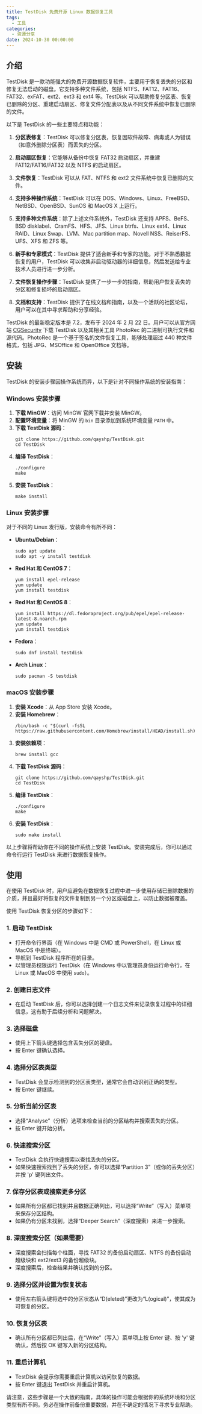 ```yaml
---
title: TestDisk 免费开源 Linux 数据恢复工具
tags:
  - 工具
categories:
  - 资源分享
date: 2024-10-30 00:00:00
---
```


> 

<!-- more -->

## 介绍

TestDisk 是一款功能强大的免费开源数据恢复软件，主要用于恢复丢失的分区和修复无法启动的磁盘。它支持多种文件系统，包括 NTFS、FAT12、FAT16、FAT32、exFAT、ext2、ext3 和 ext4 等。TestDisk 可以帮助修复分区表、恢复已删除的分区、重建启动扇区、修复文件分配表以及从不同文件系统中恢复已删除的文件。

以下是 TestDisk 的一些主要特点和功能：

1. **分区表修复**：TestDisk 可以修复分区表，恢复因软件故障、病毒或人为错误（如意外删除分区表）而丢失的分区。

2. **启动扇区恢复**：它能够从备份中恢复 FAT32 启动扇区，并重建 FAT12/FAT16/FAT32 以及 NTFS 的启动扇区。

3. **文件恢复**：TestDisk 可以从 FAT、NTFS 和 ext2 文件系统中恢复已删除的文件。

4. **支持多种操作系统**：TestDisk 可以在 DOS、Windows、Linux、FreeBSD、NetBSD、OpenBSD、SunOS 和 MacOS X 上运行。

5. **支持多种文件系统**：除了上述文件系统外，TestDisk 还支持 APFS、BeFS、BSD disklabel、CramFS、HFS、JFS、Linux btrfs、Linux ext4、Linux RAID、Linux Swap、LVM、Mac partition map、Novell NSS、ReiserFS、UFS、XFS 和 ZFS 等。

6. **新手和专家模式**：TestDisk 提供了适合新手和专家的功能。对于不熟悉数据恢复的用户，TestDisk 可以收集非启动驱动器的详细信息，然后发送给专业技术人员进行进一步分析。

7. **文件恢复操作步骤**：TestDisk 提供了一步一步的指南，帮助用户恢复丢失的分区和修复损坏的启动扇区。

8. **文档和支持**：TestDisk 提供了在线文档和指南，以及一个活跃的社区论坛，用户可以在其中寻求帮助和分享经验。

TestDisk 的最新稳定版本是 7.2，发布于 2024 年 2 月 22 日。用户可以从官方网站 [CGSecurity](https://www.cgsecurity.org) 下载 TestDisk 以及其相关工具 PhotoRec 的二进制可执行文件和源代码。PhotoRec 是一个基于签名的文件恢复工具，能够处理超过 440 种文件格式，包括 JPG、MSOffice 和 OpenOffice 文档等。

## 安装

TestDisk 的安装步骤因操作系统而异，以下是针对不同操作系统的安装指南：

### Windows 安装步骤
1. **下载 MinGW**：访问 MinGW 官网下载并安装 MinGW。
2. **配置环境变量**：将 MinGW 的 `bin` 目录添加到系统环境变量 `PATH` 中。
3. **下载 TestDisk 源码**：
   ```
   git clone https://github.com/qayshp/TestDisk.git
   cd TestDisk
   ```
4. **编译 TestDisk**：
   ```
   ./configure
   make
   ```
5. **安装 TestDisk**：
   ```
   make install
   ```
   

### Linux 安装步骤
对于不同的 Linux 发行版，安装命令有所不同：

- **Ubuntu/Debian**：
  ```
  sudo apt update
  sudo apt -y install testdisk
  ```
  

- **Red Hat 和 CentOS 7**：
  ```
  yum install epel-release
  yum update
  yum install testdisk
  ```
  

- **Red Hat 和 CentOS 8**：
  ```
  yum install https://dl.fedoraproject.org/pub/epel/epel-release-latest-8.noarch.rpm
  yum update
  yum install testdisk
  ```
  

- **Fedora**：
  ```
  sudo dnf install testdisk
  ```
  

- **Arch Linux**：
  ```
  sudo pacman -S testdisk
  ```
  

### macOS 安装步骤
1. **安装 Xcode**：从 App Store 安装 Xcode。
2. **安装 Homebrew**：
   ```
   /bin/bash -c "$(curl -fsSL https://raw.githubusercontent.com/Homebrew/install/HEAD/install.sh)"
   ```
3. **安装依赖项**：
   ```
   brew install gcc
   ```
4. **下载 TestDisk 源码**：
   ```
   git clone https://github.com/qayshp/TestDisk.git
   cd TestDisk
   ```
5. **编译 TestDisk**：
   ```
   ./configure
   make
   ```
6. **安装 TestDisk**：
   ```
   sudo make install
   ```
   

以上步骤将帮助你在不同的操作系统上安装 TestDisk。安装完成后，你可以通过命令行运行 TestDisk 来进行数据恢复操作。

## 使用

在使用 TestDisk 时，用户应避免在数据恢复过程中进一步使用存储已删除数据的介质，并且最好将恢复的文件复制到另一个分区或磁盘上，以防止数据被覆盖。

使用 TestDisk 恢复分区的步骤如下：

### 1. 启动 TestDisk
- 打开命令行界面（在 Windows 中是 CMD 或 PowerShell，在 Linux 或 MacOS 中是终端）。
- 导航到 TestDisk 程序所在的目录。
- 以管理员权限运行 TestDisk（在 Windows 中以管理员身份运行命令行，在 Linux 或 MacOS 中使用 `sudo`）。

### 2. 创建日志文件
- 在启动 TestDisk 后，你可以选择创建一个日志文件来记录恢复过程中的详细信息，这有助于后续分析和问题解决。

### 3. 选择磁盘
- 使用上下箭头键选择包含丢失分区的硬盘。
- 按 Enter 键确认选择。

### 4. 选择分区表类型
- TestDisk 会显示检测到的分区表类型，通常它会自动识别正确的类型。
- 按 Enter 键继续。

### 5. 分析当前分区表
- 选择“Analyse”（分析）选项来检查当前的分区结构并搜索丢失的分区。
- 按 Enter 键开始分析。

### 6. 快速搜索分区
- TestDisk 会执行快速搜索以查找丢失的分区。
- 如果快速搜索找到了丢失的分区，你可以选择“Partition 3”（或你的丢失分区）并按 'p' 键列出文件。

### 7. 保存分区表或搜索更多分区
- 如果所有分区都已找到并且数据正确列出，可以选择“Write”（写入）菜单项来保存分区结构。
- 如果仍有分区未找到，选择“Deeper Search”（深度搜索）来进一步搜索。

### 8. 深度搜索分区（如果需要）
- 深度搜索会扫描每个柱面，寻找 FAT32 的备份启动扇区、NTFS 的备份启动超级块和 ext2/ext3 的备份超级块。
- 深度搜索后，检查结果并确认找到的分区。

### 9. 选择分区并设置为恢复状态
- 使用左右箭头键将选中的分区状态从“D(eleted)”更改为“L(ogical)”，使其成为可恢复的分区。

### 10. 恢复分区表
- 确认所有分区都已列出后，在“Write”（写入）菜单项上按 Enter 键、按 'y' 键确认，然后按 OK 键写入新的分区结构。

### 11. 重启计算机
- TestDisk 会提示你需要重启计算机以访问恢复的数据。
- 按 Enter 键退出 TestDisk 并重启计算机。

请注意，这些步骤是一个大致的指南，具体的操作可能会根据你的系统环境和分区类型有所不同。务必在操作前备份重要数据，并在不确定的情况下寻求专业帮助。